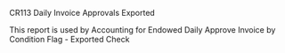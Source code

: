 CR113
Daily Invoice Approvals Exported 

This report is used by Accounting for Endowed Daily Approve Invoice by Condition Flag - Exported Check
